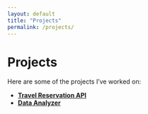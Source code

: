 ```yaml
---
layout: default
title: "Projects"
permalink: /projects/
---
```


# Projects

Here are some of the projects I’ve worked on:

- [**Travel Reservation API**](https://github.com/thejokers69/travel-reservation-api.git)
- [**Data Analyzer**](https://github.com/thejokers69/analyseur_donnees.git)